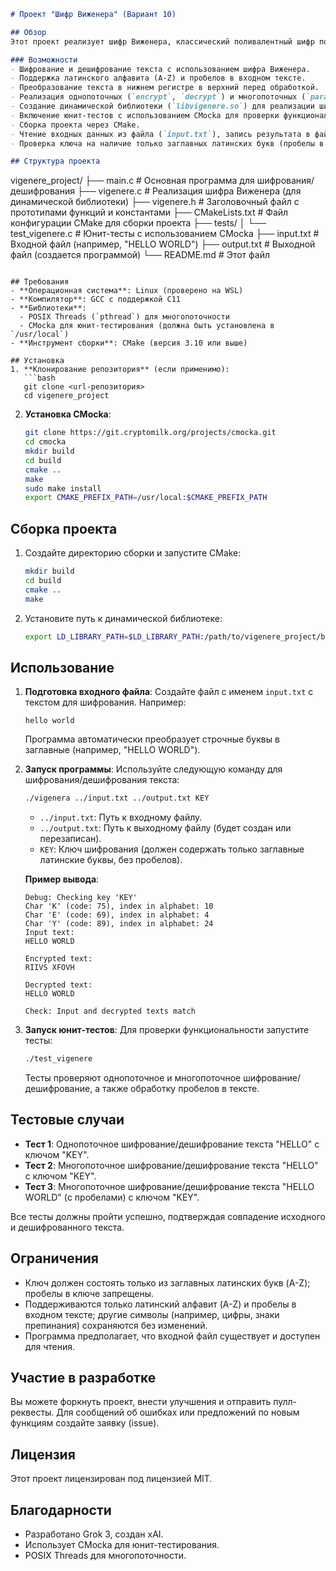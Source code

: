 ```markdown
# Проект "Шифр Виженера" (Вариант 10)

## Обзор
Этот проект реализует шифр Виженера, классический поливалентный шифр подстановки, для шифрования и дешифрования текста с использованием латинского алфавита (A-Z) и пробелов (всего 27 символов). Программа поддерживает как однопоточные, так и многопоточные режимы шифрования/дешифрования, управление динамической памятью и юнит-тестирование. Проект собран с использованием динамической библиотеки и системы сборки CMake.

### Возможности
- Шифрование и дешифрование текста с использованием шифра Виженера.
- Поддержка латинского алфавита (A-Z) и пробелов в входном тексте.
- Преобразование текста в нижнем регистре в верхний перед обработкой.
- Реализация однопоточных (`encrypt`, `decrypt`) и многопоточных (`parallel_encrypt`, `parallel_decrypt`) режимов с использованием POSIX Threads.
- Создание динамической библиотеки (`libvigenere.so`) для реализации шифра.
- Включение юнит-тестов с использованием CMocka для проверки функциональности.
- Сборка проекта через CMake.
- Чтение входных данных из файла (`input.txt`), запись результата в файл (`output.txt`) и прием ключа через аргументы командной строки.
- Проверка ключа на наличие только заглавных латинских букв (пробелы в ключе запрещены).

## Структура проекта
```
vigenere_project/
├── main.c              # Основная программа для шифрования/дешифрования
├── vigenere.c          # Реализация шифра Виженера (для динамической библиотеки)
├── vigenere.h          # Заголовочный файл с прототипами функций и константами
├── CMakeLists.txt      # Файл конфигурации CMake для сборки проекта
├── tests/
│   └── test_vigenere.c # Юнит-тесты с использованием CMocka
├── input.txt           # Входной файл (например, "HELLO WORLD")
├── output.txt          # Выходной файл (создается программой)
└── README.md           # Этот файл
```

## Требования
- **Операционная система**: Linux (проверено на WSL)
- **Компилятор**: GCC с поддержкой C11
- **Библиотеки**:
  - POSIX Threads (`pthread`) для многопоточности
  - CMocka для юнит-тестирования (должна быть установлена в `/usr/local`)
- **Инструмент сборки**: CMake (версия 3.10 или выше)

## Установка
1. **Клонирование репозитория** (если применимо):
   ```bash
   git clone <url-репозитория>
   cd vigenere_project
   ```

2. **Установка CMocka**:
   ```bash
   git clone https://git.cryptomilk.org/projects/cmocka.git
   cd cmocka
   mkdir build
   cd build
   cmake ..
   make
   sudo make install
   export CMAKE_PREFIX_PATH=/usr/local:$CMAKE_PREFIX_PATH
   ```

## Сборка проекта
1. Создайте директорию сборки и запустите CMake:
   ```bash
   mkdir build
   cd build
   cmake ..
   make
   ```

2. Установите путь к динамической библиотеке:
   ```bash
   export LD_LIBRARY_PATH=$LD_LIBRARY_PATH:/path/to/vigenere_project/build
   ```

## Использование
1. **Подготовка входного файла**:
   Создайте файл с именем `input.txt` с текстом для шифрования. Например:
   ```
   hello world
   ```
   Программа автоматически преобразует строчные буквы в заглавные (например, "HELLO WORLD").

2. **Запуск программы**:
   Используйте следующую команду для шифрования/дешифрования текста:
   ```bash
   ./vigenera ../input.txt ../output.txt KEY
   ```
   - `../input.txt`: Путь к входному файлу.
   - `../output.txt`: Путь к выходному файлу (будет создан или перезаписан).
   - `KEY`: Ключ шифрования (должен содержать только заглавные латинские буквы, без пробелов).

   **Пример вывода**:
   ```
   Debug: Checking key 'KEY'
   Char 'K' (code: 75), index in alphabet: 10
   Char 'E' (code: 69), index in alphabet: 4
   Char 'Y' (code: 89), index in alphabet: 24
   Input text:
   HELLO WORLD

   Encrypted text:
   RIIVS XFOVH

   Decrypted text:
   HELLO WORLD

   Check: Input and decrypted texts match
   ```

3. **Запуск юнит-тестов**:
   Для проверки функциональности запустите тесты:
   ```bash
   ./test_vigenere
   ```
   Тесты проверяют однопоточное и многопоточное шифрование/дешифрование, а также обработку пробелов в тексте.

## Тестовые случаи
- **Тест 1**: Однопоточное шифрование/дешифрование текста "HELLO" с ключом "KEY".
- **Тест 2**: Многопоточное шифрование/дешифрование текста "HELLO" с ключом "KEY".
- **Тест 3**: Многопоточное шифрование/дешифрование текста "HELLO WORLD" (с пробелами) с ключом "KEY".

Все тесты должны пройти успешно, подтверждая совпадение исходного и дешифрованного текста.

## Ограничения
- Ключ должен состоять только из заглавных латинских букв (A-Z); пробелы в ключе запрещены.
- Поддерживаются только латинский алфавит (A-Z) и пробелы в входном тексте; другие символы (например, цифры, знаки препинания) сохраняются без изменений.
- Программа предполагает, что входной файл существует и доступен для чтения.

## Участие в разработке
Вы можете форкнуть проект, внести улучшения и отправить пулл-реквесты. Для сообщений об ошибках или предложений по новым функциям создайте заявку (issue).

## Лицензия
Этот проект лицензирован под лицензией MIT.

## Благодарности
- Разработано Grok 3, создан xAI.
- Использует CMocka для юнит-тестирования.
- POSIX Threads для многопоточности.
```